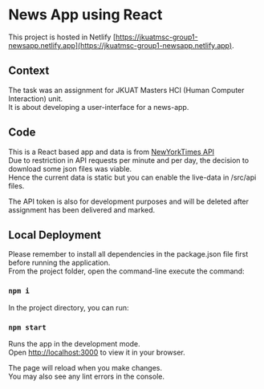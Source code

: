 # News App using React

This project is hosted in Netlify [https://jkuatmsc-group1-newsapp.netlify.app](https://jkuatmsc-group1-newsapp.netlify.app).

## Context

The task was an assignment for JKUAT Masters HCI (Human Computer Interaction) unit.\
It is about developing a user-interface for a news-app.

## Code

This is a React based app and data is from [NewYorkTimes API](https://developer.nytimes.com/apis) \
Due to restriction in API requests per minute and per day, the decision to download some json files was viable.\
Hence the current data is static but you can enable the live-data in /src/api files.

The API token is also for development purposes and will be deleted after assignment has been delivered and marked.

## Local Deployment

Please remember to install all dependencies in the package.json file first before running the application.\
From the project folder, open the command-line execute the command:

### `npm i`

In the project directory, you can run:

### `npm start`

Runs the app in the development mode.\
Open [http://localhost:3000](http://localhost:3000) to view it in your browser.

The page will reload when you make changes.\
You may also see any lint errors in the console.
